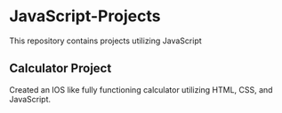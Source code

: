 # JavaScript-Projects
 
This repository contains projects utilizing JavaScript


## Calculator Project

Created an IOS like fully functioning calculator utilizing HTML, CSS, and JavaScript.
